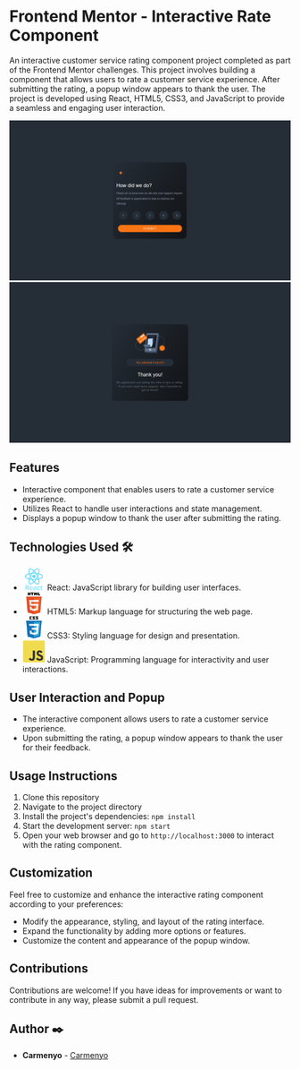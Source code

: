# Frontend Mentor - Interactive Rate Component 

An interactive customer service rating component project completed as part of the Frontend Mentor challenges. This project involves building a component that allows users to rate a customer service experience. After submitting the rating, a popup window appears to thank the user. The project is developed using React, HTML5, CSS3, and JavaScript to provide a seamless and engaging user interaction.

![Normal](./src/images/Solution%201.png)
![Response](./src/images/Solution%202.png)


## Features

- Interactive component that enables users to rate a customer service experience.
- Utilizes React to handle user interactions and state management.
- Displays a popup window to thank the user after submitting the rating.

## Technologies Used 🛠️

- <img src="https://raw.githubusercontent.com/devicons/devicon/master/icons/react/react-original-wordmark.svg" alt="react" width="40" height="40"/> React: JavaScript library for building user interfaces.
- <img src="https://raw.githubusercontent.com/devicons/devicon/master/icons/html5/html5-original-wordmark.svg" alt="html5" width="40" height="40"/> HTML5: Markup language for structuring the web page.
- <img src="https://raw.githubusercontent.com/devicons/devicon/master/icons/css3/css3-original-wordmark.svg" alt="css3" width="40" height="40"/> CSS3: Styling language for design and presentation.
- <img src="https://raw.githubusercontent.com/devicons/devicon/master/icons/javascript/javascript-original.svg" alt="javascript" width="40" height="40"/> JavaScript: Programming language for interactivity and user interactions.

## User Interaction and Popup

- The interactive component allows users to rate a customer service experience.
- Upon submitting the rating, a popup window appears to thank the user for their feedback.

## Usage Instructions

1. Clone this repository
2. Navigate to the project directory
3. Install the project's dependencies: `npm install`
4. Start the development server: `npm start`
5. Open your web browser and go to `http://localhost:3000` to interact with the rating component.

## Customization

Feel free to customize and enhance the interactive rating component according to your preferences:

- Modify the appearance, styling, and layout of the rating interface.
- Expand the functionality by adding more options or features.
- Customize the content and appearance of the popup window.

## Contributions

Contributions are welcome! If you have ideas for improvements or want to contribute in any way, please submit a pull request.

## Author ✒️

- **Carmenyo** - [Carmenyo](https://github.com/carmenyo)
